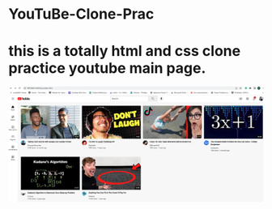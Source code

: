 # YouTuBe-Clone-Prac
# this is a totally html and css clone practice youtube main page.
![alt text](display.png)